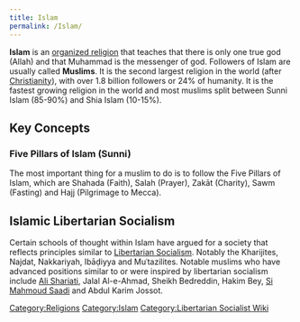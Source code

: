 ```yaml
---
title: Islam
permalink: /Islam/
---
```


**Islam** is an [organized religion](Organized_Religion "wikilink") that
teaches that there is only one true god (Allah) and that Muhammad is the
messenger of god. Followers of Islam are usually called **Muslims**. It
is the second largest religion in the world (after
[Christianity](Christianity "wikilink")), with over 1.8 billion
followers or 24% of humanity. It is the fastest growing religion in the
world and most muslims split between Sunni Islam (85-90%) and Shia Islam
(10-15%).

## Key Concepts

### Five Pillars of Islam (Sunni)

The most important thing for a muslim to do is to follow the Five
Pillars of Islam, which are Shahada (Faith), Salah (Prayer), Zakāt
(Charity), Sawm (Fasting) and Hajj (Pilgrimage to Mecca).

## Islamic Libertarian Socialism

Certain schools of thought within Islam have argued for a society that
reflects principles similar to [Libertarian
Socialism](Libertarian_Socialism "wikilink"). Notably the Kharijites,
Najdat, Nakkariyah, Ibāḍiyya and Muʿtazilites. Notable muslims who have
advanced positions similar to or were inspired by libertarian socialism
include [Ali Shariati](Ali_Shariati "wikilink"), Jalal Al-e-Ahmad,
Sheikh Bedreddin, Hakim Bey, [Si Mahmoud
Saadi](Si_Mahmoud_Saadi "wikilink") and Abdul Karim Jossot.

[Category:Religions](Category:Religions "wikilink")
[Category:Islam](Category:Islam "wikilink") [Category:Libertarian
Socialist Wiki](Category:Libertarian_Socialist_Wiki "wikilink")